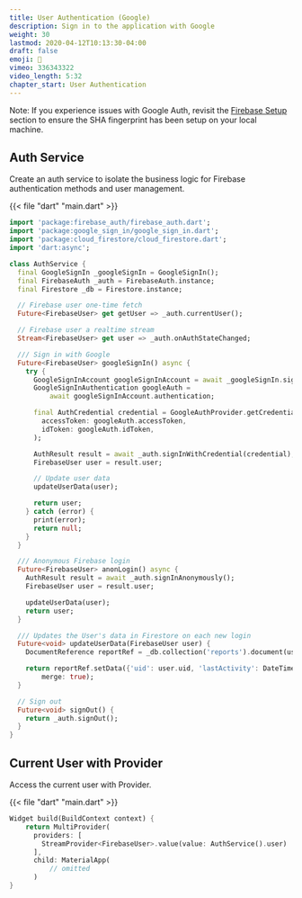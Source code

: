 ```yaml
---
title: User Authentication (Google)
description: Sign in to the application with Google
weight: 30
lastmod: 2020-04-12T10:13:30-04:00
draft: false
emoji: 🔑
vimeo: 336343322
video_length: 5:32
chapter_start: User Authentication
---
```



Note: If you experience issues with Google Auth, revisit the [Firebase Setup](/courses/flutter-firebase/intro-firebase-setup/) section to ensure the SHA fingerprint has been setup on your local machine. 

## Auth Service

Create an auth service to isolate the business logic for Firebase authentication methods and user management. 

{{< file "dart" "main.dart" >}}
```dart
import 'package:firebase_auth/firebase_auth.dart';
import 'package:google_sign_in/google_sign_in.dart';
import 'package:cloud_firestore/cloud_firestore.dart';
import 'dart:async';

class AuthService {
  final GoogleSignIn _googleSignIn = GoogleSignIn();
  final FirebaseAuth _auth = FirebaseAuth.instance;
  final Firestore _db = Firestore.instance;

  // Firebase user one-time fetch
  Future<FirebaseUser> get getUser => _auth.currentUser();

  // Firebase user a realtime stream
  Stream<FirebaseUser> get user => _auth.onAuthStateChanged;

  /// Sign in with Google
  Future<FirebaseUser> googleSignIn() async {
    try {
      GoogleSignInAccount googleSignInAccount = await _googleSignIn.signIn();
      GoogleSignInAuthentication googleAuth =
          await googleSignInAccount.authentication;

      final AuthCredential credential = GoogleAuthProvider.getCredential(
        accessToken: googleAuth.accessToken,
        idToken: googleAuth.idToken,
      );

      AuthResult result = await _auth.signInWithCredential(credential);
      FirebaseUser user = result.user;

      // Update user data
      updateUserData(user);

      return user;
    } catch (error) {
      print(error);
      return null;
    }
  }

  /// Anonymous Firebase login
  Future<FirebaseUser> anonLogin() async {
    AuthResult result = await _auth.signInAnonymously();
    FirebaseUser user = result.user;

    updateUserData(user);
    return user;
  }

  /// Updates the User's data in Firestore on each new login
  Future<void> updateUserData(FirebaseUser user) {
    DocumentReference reportRef = _db.collection('reports').document(user.uid);

    return reportRef.setData({'uid': user.uid, 'lastActivity': DateTime.now()},
        merge: true);
  }

  // Sign out
  Future<void> signOut() {
    return _auth.signOut();
  }
}
```

## Current User with Provider

Access the current user with Provider. 

{{< file "dart" "main.dart" >}}
```dart
Widget build(BuildContext context) {
    return MultiProvider(
      providers: [
        StreamProvider<FirebaseUser>.value(value: AuthService().user)
      ],
      child: MaterialApp(
          // omitted
      )
}
```